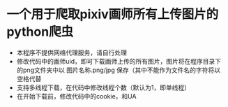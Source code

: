 # 一个用于爬取pixiv画师所有上传图片的python爬虫
- 本程序不提供网络代理服务，请自行处理
- 修改代码中的画师uid，即可下载画师上传的所有图片，图片将在程序目录下的png文件夹中以 图片名称.png/jpg 保存（其中不能作为文件名的字符将以空格代替
- 支持多线程下载，在代码中修改线程个数（默认为1，即单线程）
- 在开始下载前，修改代码中的cookie，和UA
